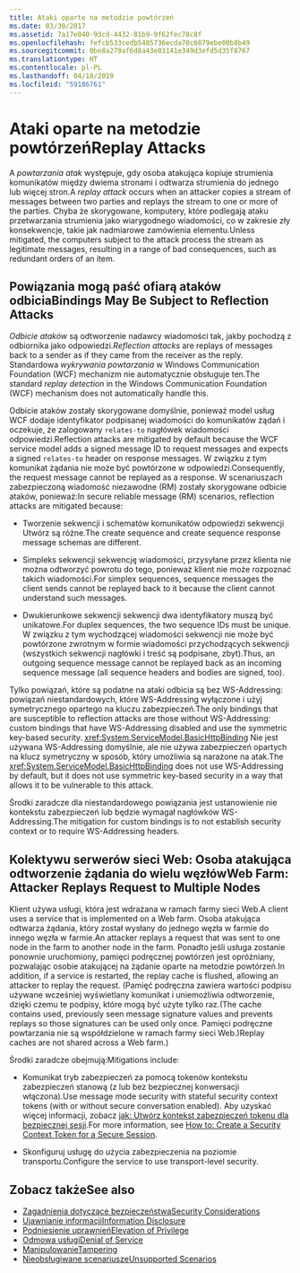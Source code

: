 ```yaml
---
title: Ataki oparte na metodzie powtórzeń
ms.date: 03/30/2017
ms.assetid: 7a17e040-93cd-4432-81b9-9f62fec78c8f
ms.openlocfilehash: fefcb533cedb5405736ecda70c6879ebe00b8b49
ms.sourcegitcommit: 0be8a279af6d8a43e03141e349d3efd5d35f8767
ms.translationtype: HT
ms.contentlocale: pl-PL
ms.lasthandoff: 04/18/2019
ms.locfileid: "59186761"
---
```

# <a name="replay-attacks"></a><span data-ttu-id="200fc-102">Ataki oparte na metodzie powtórzeń</span><span class="sxs-lookup"><span data-stu-id="200fc-102">Replay Attacks</span></span>
<span data-ttu-id="200fc-103">A *powtarzania atak* występuje, gdy osoba atakująca kopiuje strumienia komunikatów między dwiema stronami i odtwarza strumienia do jednego lub więcej stron.</span><span class="sxs-lookup"><span data-stu-id="200fc-103">A *replay attack* occurs when an attacker copies a stream of messages between two parties and replays the stream to one or more of the parties.</span></span> <span data-ttu-id="200fc-104">Chyba że skorygowane, komputery, które podlegają ataku przetwarzania strumienia jako wiarygodnego wiadomości, co w zakresie zły konsekwencje, takie jak nadmiarowe zamówienia elementu.</span><span class="sxs-lookup"><span data-stu-id="200fc-104">Unless mitigated, the computers subject to the attack process the stream as legitimate messages, resulting in a range of bad consequences, such as redundant orders of an item.</span></span>  
  
## <a name="bindings-may-be-subject-to-reflection-attacks"></a><span data-ttu-id="200fc-105">Powiązania mogą paść ofiarą ataków odbicia</span><span class="sxs-lookup"><span data-stu-id="200fc-105">Bindings May Be Subject to Reflection Attacks</span></span>  
 <span data-ttu-id="200fc-106">*Odbicie ataków* są odtworzenie nadawcy wiadomości tak, jakby pochodzą z odbiornika jako odpowiedzi.</span><span class="sxs-lookup"><span data-stu-id="200fc-106">*Reflection attacks* are replays of messages back to a sender as if they came from the receiver as the reply.</span></span> <span data-ttu-id="200fc-107">Standardowa *wykrywania powtarzania* w Windows Communication Foundation (WCF) mechanizm nie automatycznie obsługuje ten.</span><span class="sxs-lookup"><span data-stu-id="200fc-107">The standard *replay detection* in the Windows Communication Foundation (WCF) mechanism does not automatically handle this.</span></span>  
  
 <span data-ttu-id="200fc-108">Odbicie ataków zostały skorygowane domyślnie, ponieważ model usług WCF dodaje identyfikator podpisanej wiadomości do komunikatów żądań i oczekuje, że zalogowany `relates-to` nagłówek wiadomości odpowiedzi.</span><span class="sxs-lookup"><span data-stu-id="200fc-108">Reflection attacks are mitigated by default because the WCF service model adds a signed message ID to request messages and expects a signed `relates-to` header on response messages.</span></span> <span data-ttu-id="200fc-109">W związku z tym komunikat żądania nie może być powtórzone w odpowiedzi.</span><span class="sxs-lookup"><span data-stu-id="200fc-109">Consequently, the request message cannot be replayed as a response.</span></span> <span data-ttu-id="200fc-110">W scenariuszach zabezpieczoną wiadomość niezawodne (RM) zostały skorygowane odbicie ataków, ponieważ:</span><span class="sxs-lookup"><span data-stu-id="200fc-110">In secure reliable message (RM) scenarios, reflection attacks are mitigated because:</span></span>  
  
-   <span data-ttu-id="200fc-111">Tworzenie sekwencji i schematów komunikatów odpowiedzi sekwencji Utwórz są różne.</span><span class="sxs-lookup"><span data-stu-id="200fc-111">The create sequence and create sequence response message schemas are different.</span></span>  
  
-   <span data-ttu-id="200fc-112">Simpleks sekwencji sekwencję wiadomości, przysyłane przez klienta nie można odtworzyć powrotu do tego, ponieważ klient nie może rozpoznać takich wiadomości.</span><span class="sxs-lookup"><span data-stu-id="200fc-112">For simplex sequences, sequence messages the client sends cannot be replayed back to it because the client cannot understand such messages.</span></span>  
  
-   <span data-ttu-id="200fc-113">Dwukierunkowe sekwencji sekwencji dwa identyfikatory muszą być unikatowe.</span><span class="sxs-lookup"><span data-stu-id="200fc-113">For duplex sequences, the two sequence IDs must be unique.</span></span> <span data-ttu-id="200fc-114">W związku z tym wychodzącej wiadomości sekwencji nie może być powtórzone zwrotnym w formie wiadomości przychodzących sekwencji (wszystkich sekwencji nagłówki i treść są podpisane, zbyt).</span><span class="sxs-lookup"><span data-stu-id="200fc-114">Thus, an outgoing sequence message cannot be replayed back as an incoming sequence message (all sequence headers and bodies are signed, too).</span></span>  
  
 <span data-ttu-id="200fc-115">Tylko powiązań, które są podatne na ataki odbicia są bez WS-Addressing: powiązań niestandardowych, które WS-Addressing wyłączone i użyj symetrycznego opartego na kluczu zabezpieczeń.</span><span class="sxs-lookup"><span data-stu-id="200fc-115">The only bindings that are susceptible to reflection attacks are those without WS-Addressing: custom bindings that have WS-Addressing disabled and use the symmetric key-based security.</span></span> <span data-ttu-id="200fc-116"><xref:System.ServiceModel.BasicHttpBinding> Nie jest używana WS-Addressing domyślnie, ale nie używa zabezpieczeń opartych na klucz symetryczny w sposób, który umożliwia są narażone na atak.</span><span class="sxs-lookup"><span data-stu-id="200fc-116">The <xref:System.ServiceModel.BasicHttpBinding> does not use WS-Addressing by default, but it does not use symmetric key-based security in a way that allows it to be vulnerable to this attack.</span></span>  
  
 <span data-ttu-id="200fc-117">Środki zaradcze dla niestandardowego powiązania jest ustanowienie nie kontekstu zabezpieczeń lub będzie wymagał nagłówków WS-Addressing.</span><span class="sxs-lookup"><span data-stu-id="200fc-117">The mitigation for custom bindings is to not establish security context or to require WS-Addressing headers.</span></span>  
  
## <a name="web-farm-attacker-replays-request-to-multiple-nodes"></a><span data-ttu-id="200fc-118">Kolektywu serwerów sieci Web: Osoba atakująca odtworzenie żądania do wielu węzłów</span><span class="sxs-lookup"><span data-stu-id="200fc-118">Web Farm: Attacker Replays Request to Multiple Nodes</span></span>  
 <span data-ttu-id="200fc-119">Klient używa usługi, która jest wdrażana w ramach farmy sieci Web.</span><span class="sxs-lookup"><span data-stu-id="200fc-119">A client uses a service that is implemented on a Web farm.</span></span> <span data-ttu-id="200fc-120">Osoba atakująca odtwarza żądania, który został wysłany do jednego węzła w farmie do innego węzła w farmie.</span><span class="sxs-lookup"><span data-stu-id="200fc-120">An attacker replays a request that was sent to one node in the farm to another node in the farm.</span></span> <span data-ttu-id="200fc-121">Ponadto jeśli usługa zostanie ponownie uruchomiony, pamięci podręcznej powtórzeń jest opróżniany, pozwalając osobie atakującej na żądanie oparte na metodzie powtórzeń.</span><span class="sxs-lookup"><span data-stu-id="200fc-121">In addition, if a service is restarted, the replay cache is flushed, allowing an attacker to replay the request.</span></span> <span data-ttu-id="200fc-122">(Pamięć podręczna zawiera wartości podpisu używane wcześniej wyświetlany komunikat i uniemożliwia odtworzenie, dzięki czemu te podpisy, które mogą być użyte tylko raz.</span><span class="sxs-lookup"><span data-stu-id="200fc-122">(The cache contains used, previously seen message signature values and prevents replays so those signatures can be used only once.</span></span> <span data-ttu-id="200fc-123">Pamięci podręczne powtarzania nie są współdzielone w ramach farmy sieci Web.)</span><span class="sxs-lookup"><span data-stu-id="200fc-123">Replay caches are not shared across a Web farm.)</span></span>  
  
 <span data-ttu-id="200fc-124">Środki zaradcze obejmują:</span><span class="sxs-lookup"><span data-stu-id="200fc-124">Mitigations include:</span></span>  
  
-   <span data-ttu-id="200fc-125">Komunikat tryb zabezpieczeń za pomocą tokenów kontekstu zabezpieczeń stanową (z lub bez bezpiecznej konwersacji włączona).</span><span class="sxs-lookup"><span data-stu-id="200fc-125">Use message mode security with stateful security context tokens (with or without secure conversation enabled).</span></span> <span data-ttu-id="200fc-126">Aby uzyskać więcej informacji, zobacz [jak: Utwórz kontekst zabezpieczeń tokenu dla bezpiecznej sesji](../../../../docs/framework/wcf/feature-details/how-to-create-a-security-context-token-for-a-secure-session.md).</span><span class="sxs-lookup"><span data-stu-id="200fc-126">For more information, see [How to: Create a Security Context Token for a Secure Session](../../../../docs/framework/wcf/feature-details/how-to-create-a-security-context-token-for-a-secure-session.md).</span></span>  
  
-   <span data-ttu-id="200fc-127">Skonfiguruj usługę do użycia zabezpieczenia na poziomie transportu.</span><span class="sxs-lookup"><span data-stu-id="200fc-127">Configure the service to use transport-level security.</span></span>  
  
## <a name="see-also"></a><span data-ttu-id="200fc-128">Zobacz także</span><span class="sxs-lookup"><span data-stu-id="200fc-128">See also</span></span>

- [<span data-ttu-id="200fc-129">Zagadnienia dotyczące bezpieczeństwa</span><span class="sxs-lookup"><span data-stu-id="200fc-129">Security Considerations</span></span>](../../../../docs/framework/wcf/feature-details/security-considerations-in-wcf.md)
- [<span data-ttu-id="200fc-130">Ujawnianie informacji</span><span class="sxs-lookup"><span data-stu-id="200fc-130">Information Disclosure</span></span>](../../../../docs/framework/wcf/feature-details/information-disclosure.md)
- [<span data-ttu-id="200fc-131">Podniesienie uprawnień</span><span class="sxs-lookup"><span data-stu-id="200fc-131">Elevation of Privilege</span></span>](../../../../docs/framework/wcf/feature-details/elevation-of-privilege.md)
- [<span data-ttu-id="200fc-132">Odmowa usługi</span><span class="sxs-lookup"><span data-stu-id="200fc-132">Denial of Service</span></span>](../../../../docs/framework/wcf/feature-details/denial-of-service.md)
- [<span data-ttu-id="200fc-133">Manipulowanie</span><span class="sxs-lookup"><span data-stu-id="200fc-133">Tampering</span></span>](../../../../docs/framework/wcf/feature-details/tampering.md)
- [<span data-ttu-id="200fc-134">Nieobsługiwane scenariusze</span><span class="sxs-lookup"><span data-stu-id="200fc-134">Unsupported Scenarios</span></span>](../../../../docs/framework/wcf/feature-details/unsupported-scenarios.md)
